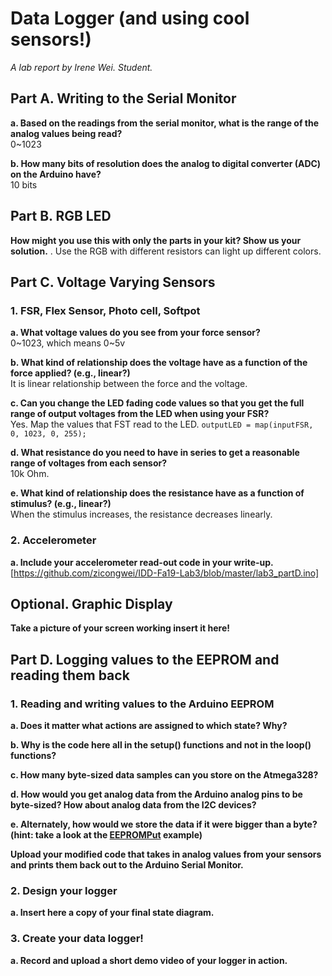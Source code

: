 # Data Logger (and using cool sensors!)

*A lab report by Irene Wei. Student.*

## Part A.  Writing to the Serial Monitor
 
**a. Based on the readings from the serial monitor, what is the range of the analog values being read?**  
0~1023
 
**b. How many bits of resolution does the analog to digital converter (ADC) on the Arduino have?**  
10 bits

## Part B. RGB LED

**How might you use this with only the parts in your kit? Show us your solution.** . 
Use the RGB with different resistors can light up different colors. 

## Part C. Voltage Varying Sensors 
 
### 1. FSR, Flex Sensor, Photo cell, Softpot

**a. What voltage values do you see from your force sensor?**  
0~1023, which means 0~5v

**b. What kind of relationship does the voltage have as a function of the force applied? (e.g., linear?)**  
It is linear relationship between the force and the voltage.

**c. Can you change the LED fading code values so that you get the full range of output voltages from the LED when using your FSR?**  
Yes. Map the values that FST read to the LED.
`outputLED = map(inputFSR, 0, 1023, 0, 255);`

**d. What resistance do you need to have in series to get a reasonable range of voltages from each sensor?**  
10k Ohm.

**e. What kind of relationship does the resistance have as a function of stimulus? (e.g., linear?)**  
When the stimulus increases, the resistance decreases linearly. 

### 2. Accelerometer
 
**a. Include your accelerometer read-out code in your write-up.**
[https://github.com/zicongwei/IDD-Fa19-Lab3/blob/master/lab3_partD.ino]

## Optional. Graphic Display

**Take a picture of your screen working insert it here!**

## Part D. Logging values to the EEPROM and reading them back
 
### 1. Reading and writing values to the Arduino EEPROM

**a. Does it matter what actions are assigned to which state? Why?**

**b. Why is the code here all in the setup() functions and not in the loop() functions?**

**c. How many byte-sized data samples can you store on the Atmega328?**

**d. How would you get analog data from the Arduino analog pins to be byte-sized? How about analog data from the I2C devices?**

**e. Alternately, how would we store the data if it were bigger than a byte? (hint: take a look at the [EEPROMPut](https://www.arduino.cc/en/Reference/EEPROMPut) example)**

**Upload your modified code that takes in analog values from your sensors and prints them back out to the Arduino Serial Monitor.**

### 2. Design your logger
 
**a. Insert here a copy of your final state diagram.**

### 3. Create your data logger!
 
**a. Record and upload a short demo video of your logger in action.**
